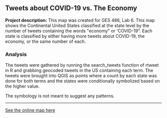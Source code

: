 ## Tweets about COVID-19 vs. The Economy

**Project description:** 
This map was created for GES 486, Lab 6. This map shows the Continental United States classified at the state level by the number of tweets containing the words "economy" or 'COVID-19". Each state is classified by either having more tweets about COVID-19, the economy, or the same number of each. 
### Analysis
The tweets were gathered by running the search_tweets function of rtweet in R and grabbing geocoded tweets in the US containing each term. The tweets were brought into QGIS as points where a count by each state was done for both terms and the states were conditionally symbolized based on the higher value. 

The symbology is not meant to suggest any patterns.

---

[See the online map here](../Lab_6/qgis2web_2020_03_27-20_32_13_340222/index.html)
